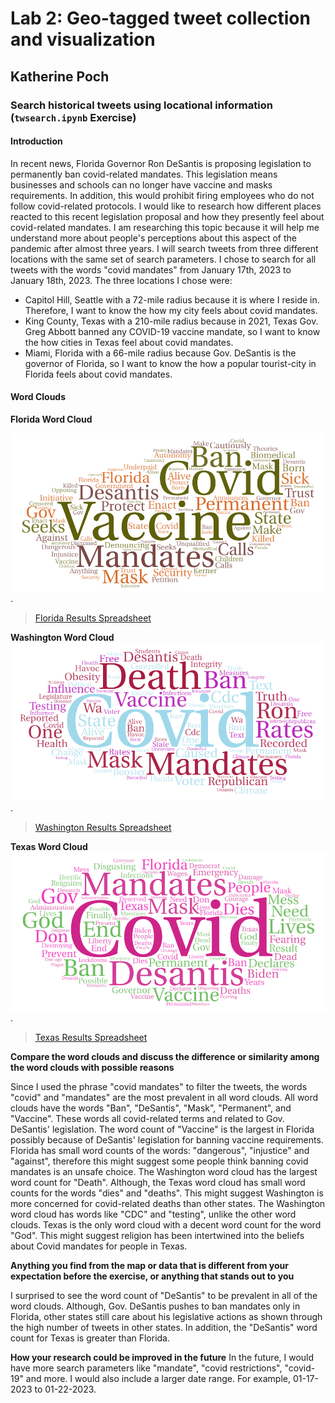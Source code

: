 # Lab 2: Geo-tagged tweet collection and visualization
## Katherine Poch



### Search historical tweets using locational information (`twsearch.ipynb` Exercise)


#### Introduction

In recent news, Florida Governor Ron DeSantis is proposing legislation to permanently ban covid-related mandates. This legislation means businesses and schools can no longer have vaccine and masks requirements. In addition, this would prohibit firing employees who do not follow covid-related protocols. I would like to research how different places reacted to this recent legislation proposal and how they presently feel about covid-related mandates. I am researching this topic because it will help me understand more about people's perceptions about this aspect of the pandemic after almost three years. I will search tweets from three different locations with the same set of search parameters.  I chose to search for all tweets with the words "covid mandates" from January 17th, 2023 to January 18th, 2023. The three locations I chose were:
 - Capitol Hill, Seattle with a 72-mile radius because it is where I reside in. Therefore, I want to know the how my city feels about covid mandates. 
  - King County, Texas with a 210-mile radius because in 2021, Texas Gov. Greg Abbott banned any COVID-19 vaccine mandate, so I want to know the how cities in Texas feel about covid mandates.  
  - Miami, Florida with a 66-mile radius because Gov. DeSantis is the governor of Florida, so I want to know the how a popular tourist-city in Florida feels about covid mandates.  
 

 #### Word Clouds


**Florida Word Cloud**


 ![Florida Word Cloud](https://github.com/kvpoch/-geo-tagged-tweets/blob/main/img/Florida.png).

> [Florida Results Spreadsheet](https://github.com/kvpoch/-geo-tagged-tweets/blob/main/assets/twsearch-result-florida.csv)



**Washington Word Cloud**
 ![Washington Word Cloud](https://github.com/kvpoch/-geo-tagged-tweets/blob/main/img/Seattle.png).

>[Washington Results Spreadsheet](https://github.com/kvpoch/-geo-tagged-tweets/blob/main/assets/twsearch-result-seattle.csv) 



**Texas Word Cloud** 
 ![Texas Word Cloud](https://github.com/kvpoch/-geo-tagged-tweets/blob/main/img/texas.png).


>[Texas Results Spreadsheet](https://github.com/kvpoch/-geo-tagged-tweets/blob/main/assets/twsearch-result-texas.csv)



**Compare the word clouds and discuss the difference or similarity among the word clouds with possible reasons**

Since I used the phrase "covid mandates" to filter the tweets, the words "covid" and "mandates" are the most prevalent in all word clouds. All word clouds have the words "Ban", "DeSantis", "Mask", "Permanent", and "Vaccine". These words all covid-related terms and related to Gov. DeSantis' legislation. The word count of "Vaccine" is the largest in Florida possibly because of DeSantis' legislation for banning vaccine requirements. Florida has small word counts of the words: "dangerous", "injustice" and "against", therefore this might suggest some people think banning covid mandates is an unsafe choice. The Washington word cloud has the largest word count for "Death". Although, the Texas word cloud has small word counts for the words "dies" and "deaths". This might suggest Washington is more concerned for covid-related deaths than other states. The Washington word cloud has words like "CDC" and "testing", unlike the other word clouds. Texas is the only word cloud with a decent word count for the word "God". This might suggest religion has been intertwined into the beliefs about Covid mandates for people in Texas. 



**Anything you find from the map or data that is different from your expectation before the exercise, or anything that stands out to you**

I surprised to see the word count of "DeSantis" to be prevalent in all of the word clouds. Although, Gov. DeSantis pushes to ban mandates only in Florida, other states still care about his legislative actions as shown through the high number of tweets in other states. In addition, the "DeSantis"  word count for Texas is greater than Florida. 


**How your research could be improved in the future**
In the future, I would have more search parameters like "mandate", "covid restrictions", "covid-19" and more. I would also include a larger date range. For example, 01-17-2023 to 01-22-2023.